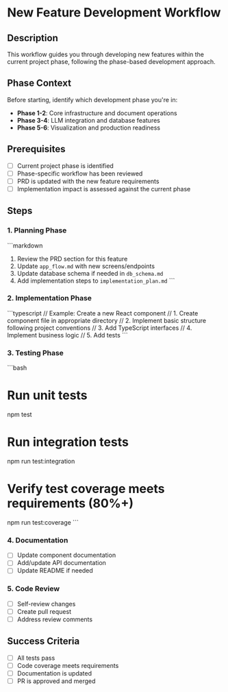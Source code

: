 # New Feature Development Workflow

## Description
This workflow guides you through developing new features within the current project phase, following the phase-based development approach.

## Phase Context
Before starting, identify which development phase you're in:
- **Phase 1-2**: Core infrastructure and document operations
- **Phase 3-4**: LLM integration and database features
- **Phase 5-6**: Visualization and production readiness

## Prerequisites
- [ ] Current project phase is identified
- [ ] Phase-specific workflow has been reviewed
- [ ] PRD is updated with the new feature requirements
- [ ] Implementation impact is assessed against the current phase

## Steps

### 1. Planning Phase
\`\`\`markdown
1. Review the PRD section for this feature
2. Update `app_flow.md` with new screens/endpoints
3. Update database schema if needed in `db_schema.md`
4. Add implementation steps to `implementation_plan.md`
\`\`\`

### 2. Implementation Phase
\`\`\`typescript
// Example: Create a new React component
// 1. Create component file in appropriate directory
// 2. Implement basic structure following project conventions
// 3. Add TypeScript interfaces
// 4. Implement business logic
// 5. Add tests
\`\`\`

### 3. Testing Phase
\`\`\`bash
# Run unit tests
npm test

# Run integration tests
npm run test:integration

# Verify test coverage meets requirements (80%+)
npm run test:coverage
\`\`\`

### 4. Documentation
- [ ] Update component documentation
- [ ] Add/update API documentation
- [ ] Update README if needed

### 5. Code Review
- [ ] Self-review changes
- [ ] Create pull request
- [ ] Address review comments

## Success Criteria
- [ ] All tests pass
- [ ] Code coverage meets requirements
- [ ] Documentation is updated
- [ ] PR is approved and merged
